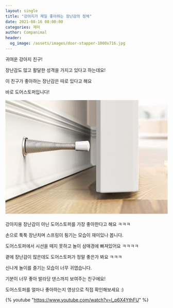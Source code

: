 ```yaml
---
layout: single
title: "강아지가 제일 좋아하는 장난감의 정체"
date: 2021-08-16 08:00:00
categories: 재미
author: Companimal
header:
  og_image: /assets/images/door-stapper-1000x716.jpg
---
```


귀여운 강아지 친구!

장난감도 많고 활달한 성격을 가지고 있다고 하는데요!

이 친구가 좋아하는 장난감은 따로 있다고 해요

바로 도어스토퍼입니다!

![도어스토퍼](/assets/images/door-stapper-1000x716.jpg)

강아지용 장난감이 아닌 도어스토퍼를 가장 좋아한다고 해요 ㅋㅋㅋ

손으로 툭툭 장난치며 스프링이 튕기는 모습이 재미있나 봅니다.

도어스토퍼에서 시선을 떼지 못하고 놀이 삼매경에 빠져있어요 ㅋㅋㅋㅋ

곁에 장난감이 많은데도 도어스토퍼가 정말 좋은가 봐요 ㅋㅋㅋ

신나게 놀이를 즐기는 모습이 너무 귀엽습니다.

기분이 너무 좋아 발라당 댄스까지 보여주는 친구에요!

도어스토퍼를 얼마나 좋아하는지 영상으로 직접 확인해보세요 :)

{% youtube "https://www.youtube.com/watch?v=l_p6X4YthFU" %}

